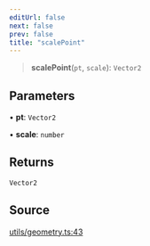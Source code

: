 ```yaml
---
editUrl: false
next: false
prev: false
title: "scalePoint"
---
```


> **scalePoint**(`pt`, `scale`): `Vector2`

## Parameters

• **pt**: `Vector2`

• **scale**: `number`

## Returns

`Vector2`

## Source

[utils/geometry.ts:43](https://github.com/nodenogg-in/alpha-p2p/blob/48d1c8b099632a7e2c2080f89bcf15f0aeed6eaf/packages/infinitykit/src/utils/geometry.ts#L43)
